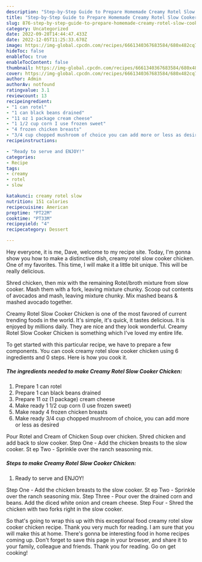 ```yaml
---
description: "Step-by-Step Guide to Prepare Homemade Creamy Rotel Slow Cooker Chicken"
title: "Step-by-Step Guide to Prepare Homemade Creamy Rotel Slow Cooker Chicken"
slug: 876-step-by-step-guide-to-prepare-homemade-creamy-rotel-slow-cooker-chicken
category: Uncategorized
date: 2022-09-28T14:44:47.433Z
date: 2022-12-05T11:25:33.670Z
image: https://img-global.cpcdn.com/recipes/6661340367683584/680x482cq70/creamy-rotel-slow-cooker-chicken-recipe-main-photo.jpg
hideToc: false
enableToc: true
enableTocContent: false
thumbnail: https://img-global.cpcdn.com/recipes/6661340367683584/680x482cq70/creamy-rotel-slow-cooker-chicken-recipe-main-photo.jpg
cover: https://img-global.cpcdn.com/recipes/6661340367683584/680x482cq70/creamy-rotel-slow-cooker-chicken-recipe-main-photo.jpg
author: Admin
authorAv: notfound
ratingvalue: 3.1
reviewcount: 13
recipeingredient:
- "1 can rotel"
- "1 can black beans drained"
- "11 oz 1 package cream cheese"
- "1 1/2 cup corn I use frozen sweet"
- "4 frozen chicken breasts"
- "3/4 cup chopped mushroom of choice you can add more or less as desired"
recipeinstructions:

- "Ready to serve and ENJOY!"
categories:
- Recipe
tags:
- creamy
- rotel
- slow

katakunci: creamy rotel slow 
nutrition: 151 calories
recipecuisine: American
preptime: "PT22M"
cooktime: "PT33M"
recipeyield: "4"
recipecategory: Dessert

---
```



Hey everyone, it is me, Dave, welcome to my recipe site. Today, I'm gonna show you how to make a distinctive dish, creamy rotel slow cooker chicken. One of my favorites. This time, I will make it a little bit unique. This will be really delicious.

Shred chicken, then mix with the remaining Rotel/broth mixture from slow cooker. Mash them with a fork, leaving mixture chunky. Scoop out contents of avocados and mash, leaving mixture chunky. Mix mashed beans &amp; mashed avocado together.

Creamy Rotel Slow Cooker Chicken is one of the most favored of current trending foods in the world. It's simple, it's quick, it tastes delicious. It is enjoyed by millions daily. They are nice and they look wonderful. Creamy Rotel Slow Cooker Chicken is something which I've loved my entire life.


To get started with this particular recipe, we have to prepare a few components. You can cook creamy rotel slow cooker chicken using 6 ingredients and 0 steps. Here is how you cook it.

<!--inarticleads1-->

##### The ingredients needed to make Creamy Rotel Slow Cooker Chicken:

1. Prepare 1 can rotel
1. Prepare 1 can black beans drained
1. Prepare 11 oz (1 package) cream cheese
1. Make ready 1 1/2 cup corn (I use frozen sweet)
1. Make ready 4 frozen chicken breasts
1. Make ready 3/4 cup chopped mushroom of choice, you can add more or less as desired


Pour Rotel and Cream of Chicken Soup over chicken. Shred chicken and add back to slow cooker. Step One - Add the chicken breasts to the slow cooker. St ep Two - Sprinkle over the ranch seasoning mix. 

<!--inarticleads2-->

##### Steps to make Creamy Rotel Slow Cooker Chicken:


1. Ready to serve and ENJOY!

Step One - Add the chicken breasts to the slow cooker. St ep Two - Sprinkle over the ranch seasoning mix. Step Three - Pour over the drained corn and beans. Add the diced white onion and cream cheese. Step Four - Shred the chicken with two forks right in the slow cooker. 

So that's going to wrap this up with this exceptional food creamy rotel slow cooker chicken recipe. Thank you very much for reading. I am sure that you will make this at home. There's gonna be interesting food in home recipes coming up. Don't forget to save this page in your browser, and share it to your family, colleague and friends. Thank you for reading. Go on get cooking!
